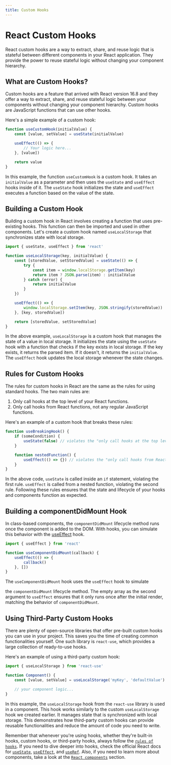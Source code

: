 ```yaml
---
title: Custom Hooks
---
```


# React Custom Hooks

React custom hooks are a way to extract, share, and reuse logic that is stateful between different components in your React application. They provide the power to reuse stateful logic without changing your component hierarchy.

## What are Custom Hooks?

Custom hooks are a feature that arrived with React version 16.8 and they offer a way to extract, share, and reuse stateful logic between your components without changing your component hierarchy. Custom hooks are JavaScript functions that can use other hooks.

Here's a simple example of a custom hook:

```jsx
function useCustomHook(initialValue) {
	const [value, setValue] = useState(initialValue)

	useEffect(() => {
		// Your logic here...
	}, [value])

	return value
}
```

In this example, the function `useCustomHook` is a custom hook. It takes an `initialValue` as a parameter and then uses the `useState` and `useEffect` hooks inside of it. The `useState` hook initializes the state and `useEffect` executes a function based on the value of the state.

## Building a Custom Hook

Building a custom hook in React involves creating a function that uses pre-existing hooks. This function can then be imported and used in other components. Let's create a custom hook named `useLocalStorage` that synchronizes state with local storage.

```jsx
import { useState, useEffect } from 'react'

function useLocalStorage(key, initialValue) {
	const [storedValue, setStoredValue] = useState(() => {
		try {
			const item = window.localStorage.getItem(key)
			return item ? JSON.parse(item) : initialValue
		} catch (error) {
			return initialValue
		}
	})

	useEffect(() => {
		window.localStorage.setItem(key, JSON.stringify(storedValue))
	}, [key, storedValue])

	return [storedValue, setStoredValue]
}
```

In the above example, `useLocalStorage` is a custom hook that manages the state of a value in local storage. It initializes the state using the `useState` hook with a function that checks if the key exists in local storage. If the key exists, it returns the parsed item. If it doesn't, it returns the `initialValue`. The `useEffect` hook updates the local storage whenever the state changes.

## Rules for Custom Hooks

The rules for custom hooks in React are the same as the rules for using standard hooks. The two main rules are:

1. Only call hooks at the top level of your React functions.
2. Only call hooks from React functions, not any regular JavaScript functions.

Here's an example of a custom hook that breaks these rules:

```jsx
function useBreakingHook() {
	if (someCondition) {
		useState(false) // violates the "only call hooks at the top level" rule
	}

	function nestedFunction() {
		useEffect(() => {}) // violates the "only call hooks from React functions" rule
	}
}
```

In the above code, `useState` is called inside an `if` statement, violating the first rule. `useEffect` is called from a nested function, violating the second rule. Following these rules ensures that the state and lifecycle of your hooks and components function as expected.

## Building a componentDidMount Hook

In class-based components, the `componentDidMount` lifecycle method runs once the component is added to the DOM. With hooks, you can simulate this behavior with the [useEffect](/react/use-effect) hook.

```jsx
import { useEffect } from 'react'

function useComponentDidMount(callback) {
	useEffect(() => {
		callback()
	}, [])
}
```

The `useComponentDidMount` hook uses the `useEffect` hook to simulate

the `componentDidMount` lifecycle method. The empty array as the second argument to `useEffect` ensures that it only runs once after the initial render, matching the behavior of `componentDidMount`.

## Using Third-Party Custom Hooks

There are plenty of open-source libraries that offer pre-built custom hooks you can use in your project. This saves you the time of creating common functionalities yourself. One such library is `react-use`, which provides a large collection of ready-to-use hooks.

Here's an example of using a third-party custom hook:

```jsx
import { useLocalStorage } from 'react-use'

function Component() {
	const [value, setValue] = useLocalStorage('myKey', 'defaultValue')

	// your component logic...
}
```

In this example, the `useLocalStorage` hook from the `react-use` library is used in a component. This hook works similarly to the custom `useLocalStorage` hook we created earlier. It manages state that is synchronized with local storage. This demonstrates how third-party custom hooks can provide reusable functionalities and reduce the amount of code you need to write.

Remember that whenever you're using hooks, whether they're built-in hooks, custom hooks, or third-party hooks, always follow the <code>[rules of hooks](https://legacy.reactjs.org/docs/hooks-rules.html)</code>. If you need to dive deeper into hooks, check the official React docs for <code>[useState](/react/use-state)</code>, <code>[useEffect](/react/use-effect)</code>, and <code>[useRef](/react/use-ref)</code>. Also, if you need to learn more about components, take a look at the <code>[React components](/react/components)</code> section.
